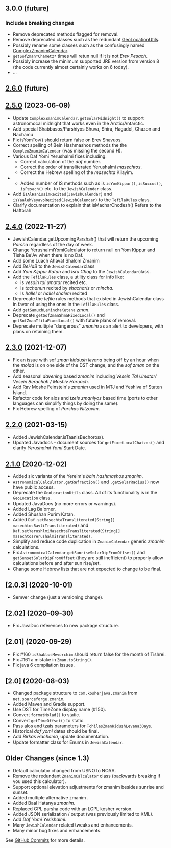 ## 3.0.0 (future)
### Includes breaking changes
* Remove deprecated methods flagged for removal.
* Remove deprecated classes such as the redundant [GeoLocationUtils](https://github.com/KosherJava/zmanim/blob/master/src/main/java/com/kosherjava/zmanim/util/GeoLocationUtils.java).
* Possibly rename some classes such as the confusingly named [ComplexZmanimCalendar](https://github.com/KosherJava/zmanim/blob/master/src/main/java/com/kosherjava/zmanim/ComplexZmanimCalendar.java).
* `getSofZman*Chametz*` times will retun null if it is not _Erev Pesach_.
* Possibly increase the minimum supported JRE version from version 8 (the code currently almost certainly works on 6 today).
* ...

## [2.6.0](https://github.com/KosherJava/zmanim/compare/2.4.0...master) (future)


## [2.5.0](https://github.com/KosherJava/zmanim/compare/2.4.0...2.5.0) (2023-06-09)

* Update `ComplexZmanimCalendar.getSolarMidnight()` to support astronomocal midnight that works even in the Arctic/Antarctic.
* Add special Shabbasos/Parshiyos Shuva, Shira, Hagadol, Chazon and Nachamu
* Fix isYomTov() should return false on Erev Shavuos.
* Correct spelling of Bein Hashmashos methods the the `ComplexZmanimCalendar` (was missing the second H).
* Various Daf Yomi Yerushalmi fixes including:
  * Correct calculation of the _daf_ number.
  * Correct the order of transliterated Yerushalmi _masechtos_.
  * Correct the Hebrew spelling of the _masechta_ Kilayim.
* * Added  number of IS methods such as is `isYomKippur()`, `isSuccos()`, `isPesach()` etc. to the `JewishCalendar` class.
* Add `isAlHanissimRecited(JewishCalendar)` and `isYaalehVeyavoRecited(JewishCalendar)` to the `TefilaRules` class.
* Clarify documentation to explain that isMacharChodesh() Refers to the Haftorah

## [2.4.0](https://github.com/KosherJava/zmanim/compare/2.3.0...2.4.0) (2022-11-27)

* JewishCalendar.getUpcomingParshah() that will return the upcoming _Parsha_ regardless of the day of week.
* Change YerushalmiYomiCalculator to return null on Yom Kippur and Tisha Be'Av when there is no Daf.
* Add some Luach Ahavat Shalom Zmanim
* Add _BeHaB_ to the `JewishCalendar`class
* Add _Yom Kippur Katan_ and _Isru Chag_ to the `JewishCalendar`class.
* Add the `TefilaRules` class, a utility class for info like:
  * is _vesain tal umatar_ recited etc.
  * is _tachanun_ recited by _shacharis_ or _mincha_.
  * Is _hallel_ or _hallel shalem_ recited
* Deprecate the _tefila_ rules methods that existed in JewishCalendar class in favor of using the ones in the `TefilaRules` class.
* Add `getSamuchLeMinchaKetana` _zman_.
* Deprecate `getSofZmanShmaFixedLocal()` and `getSofZmanTfilaFixedLocal()` with future plans of removal.
* Deprecate multiple "dangerous" _zmanim_ as an alert to developers, with plans on retaining them.

## [2.3.0](https://github.com/KosherJava/zmanim/compare/98d704...2.3.0) (2021-12-07)

* Fix an issue with sof _zman kiddush levana_ being off by an hour when the _molad_ is on one side of the DST change, and the _sof zman_ on the other.
* Add seasonal _davening_ based _zmanim_ including _Vesein Tal Umatar/ Vesein Berachah / Mashiv Haruach_.
* Add Rav Moshe Feinstein's _zmanim_ used in MTJ and Yeshiva of Staten Island.
* Refactor code for alos and _tzeis zmaniyos_ based time (ports to other languages can simplify things by doing the same).
* Fix Hebrew spelling of _Parshas Nitzavim_.

## [2.2.0](https://github.com/KosherJava/zmanim/compare/2.1.0...98d704) (2021-03-15)

* Added JewishCalendar.isTaanisBechoros().
* Updated Javadocs - document sources for `getFixedLocalChatzos()` and clarify _Yerushalmi Yomi_ Start Date.

## [2.1.0](https://github.com/KosherJava/zmanim/compare/8ffa53b9a...2.1.0) (2020-12-02)

* Added six variants of the Yereim's _bain hashmashos zmanim_.
* `AstronomicalCalculator.getRefraction()` and `.getSolarRadius()` now have public access.
* Deprecate the `GeoLocationUtils` class. All of its functionality is in the `GeoLocation` class.
* Updated JavaDocs (no more errors or warnings).
* Added Lag Ba'omer.
* Added Shushan Purim Katan.
* Added `Daf.setMasechtaTransliterated(String[] masechtosBavliTransliterated)` and `Daf.setYerushlmiMasechtaTransliterated(String[] masechtosYerushalmiTransliterated)`.
* Simplify and reduce code duplication in `ZmanimCalendar` generic _zmanim_ calculations.
* Fix `AstronomicalCalendar` `getSunriseSolarDipFromOffset()` and `getSunsetSolarDipFromOffset` (they are still inefficient) to properly allow calculations before and after sun rise/set.
* Change some Hebrew lists that are not expected to change to be final.

## [2.0.3] (2020-10-01)
* Semver change (just a versioning change).

## [2.02] (2020-09-30)
* Fix JavaDoc references to new package structure.

## [2.01] (2020-09-29)
* Fix #160 `isShabbosMevorchim` should return false for the month of Tishrei.
* Fix #161 a mistake in `Zman.toString()`.
* Fix java 6 compilation issues.

## [2.0] (2020-08-03)

* Changed package structure to `com.kosherjava.zmanim` from `net.sourceforge.zmanim`.
* Added Maven and Gradle support.
* Use DST for TimeZone display name (#150).
* Convert `formatMolad()` to static.
* Convert `getTimeOffset()` to static.
* Pass alos and tzais parameters for `TchilasZmanKidushLevana3Days`.
* Historical _daf yomi_ dates should be final.
* Add _Birkas Hachama_, update documentation.
* Update formatter class for Enums in `JewishCalendar`.


## Older Changes (since 1.3)

* Default calculator changed from USNO to NOAA.
* Remove the redundant `ZmanimCalculator` class (backwards breaking if you used this calculator).
* Support optional elevation adjustments for zmanim besides sunrise and sunset.
* Added multiple alternative zmanim .
* Added Baal Hatanya _zmanim_.
* Replaced GPL parsha code with an LGPL kosher version.
* Added JSON serialization / output (was previously limited to XML).
* Add _Daf Yomi Yerishalmi_.
* Many `JewishCalendar` related tweaks and enhancements.
* Many minor bug fixes and enhancements.

See [GitHub Commits](https://github.com/KosherJava/zmanim/commits/master) for more details.
